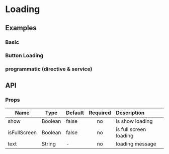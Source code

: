 # Loading

## Examples
### Basic
<code-pen hash='rZZBwe' :height="350"></code-pen>

### Button Loading 
<code-pen hash='LJJPjz' :height="150"></code-pen>

### programmatic (directive & service)
<code-pen hash='XPPrej' :height="350"></code-pen>


## API
### Props
| Name | Type | Default | Required | Description |
| ------ | ----------- | ------ |:-----:|:-------------|
| show   | Boolean | false | no | is show loading |
| isFullScreen   | Boolean | false | no | is full screen loading |
| text   | String | - | no | loading message |
